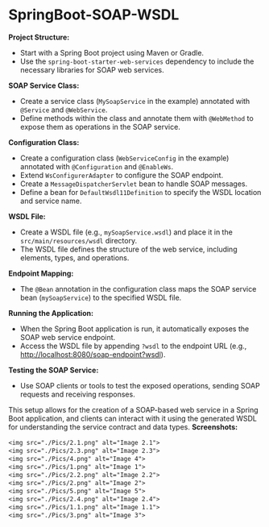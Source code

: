 # SpringBoot-SOAP-WSDL
**Project Structure:**

- Start with a Spring Boot project using Maven or Gradle.
- Use the `spring-boot-starter-web-services` dependency to include the necessary libraries for SOAP web services.

**SOAP Service Class:**

- Create a service class (`MySoapService` in the example) annotated with `@Service` and `@WebService`.
- Define methods within the class and annotate them with `@WebMethod` to expose them as operations in the SOAP service.

**Configuration Class:**

- Create a configuration class (`WebServiceConfig` in the example) annotated with `@Configuration` and `@EnableWs`.
- Extend `WsConfigurerAdapter` to configure the SOAP endpoint.
- Create a `MessageDispatcherServlet` bean to handle SOAP messages.
- Define a bean for `DefaultWsdl11Definition` to specify the WSDL location and service name.

**WSDL File:**

- Create a WSDL file (e.g., `mySoapService.wsdl`) and place it in the `src/main/resources/wsdl` directory.
- The WSDL file defines the structure of the web service, including elements, types, and operations.

**Endpoint Mapping:**

- The `@Bean` annotation in the configuration class maps the SOAP service bean (`mySoapService`) to the specified WSDL file.

**Running the Application:**

- When the Spring Boot application is run, it automatically exposes the SOAP web service endpoint.
- Access the WSDL file by appending `?wsdl` to the endpoint URL (e.g., [http://localhost:8080/soap-endpoint?wsdl](http://localhost:8080/soap-endpoint?wsdl)).

**Testing the SOAP Service:**

- Use SOAP clients or tools to test the exposed operations, sending SOAP requests and receiving responses.

This setup allows for the creation of a SOAP-based web service in a Spring Boot application, and clients can interact with it using the generated WSDL for understanding the service contract and data types.
**Screenshots:**

    <img src="./Pics/2.1.png" alt="Image 2.1">
    <img src="./Pics/2.3.png" alt="Image 2.3">
    <img src="./Pics/4.png" alt="Image 4">
    <img src="./Pics/1.png" alt="Image 1">
    <img src="./Pics/2.2.png" alt="Image 2.2">
    <img src="./Pics/2.png" alt="Image 2">
    <img src="./Pics/5.png" alt="Image 5">
    <img src="./Pics/2.4.png" alt="Image 2.4">
    <img src="./Pics/1.1.png" alt="Image 1.1">
    <img src="./Pics/3.png" alt="Image 3">

